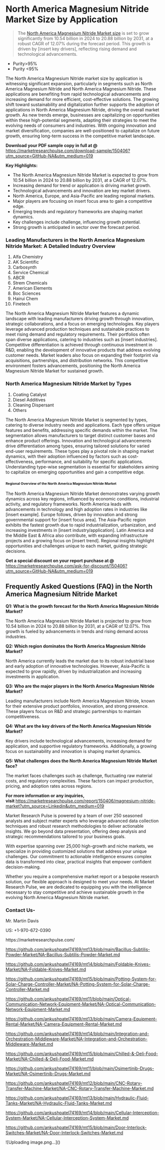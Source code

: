 <h1>North America Magnesium Nitride Market&nbsp;Size by Application</h1><blockquote><p>The <a href="https://marketresearchpulse.com/download-sample/150406?utm_source=GitHub-NA&amp;utm_medium=019">North America Magnesium Nitride Market size</a> is set to grow significantly from 10.54 billion in 2024 to 20.88 billion by 2031, at a robust CAGR of 12.07% during the forecast period. This growth is driven by [insert key drivers], reflecting rising demand and technological advancements.</p></blockquote><ul><li>Purity>95%<li> Purity <95%</li></ul><p>The North America Magnesium Nitride market size by application is witnessing significant expansion, particularly in segments such as North America Magnesium Nitride and North America Magnesium Nitride. These applications are benefiting from rapid technological advancements and increasing demand for more efficient, cost-effective solutions. The growing shift toward sustainability and digitalization further supports the adoption of applications in North America Magnesium Nitride, driving the overall market growth. As new trends emerge, businesses are capitalizing on opportunities within these high-potential segments, adapting their strategies to meet the evolving needs of consumers and industries. With ongoing innovation and market diversification, companies are well-positioned to capitalize on future growth, ensuring long-term success in the competitive market landscape.</p><p><strong>Download your PDF sample copy in full at @ </strong><a href="https://marketresearchpulse.com/download-sample/150406?utm_source=GitHub-NA&amp;utm_medium=019">https://marketresearchpulse.com/download-sample/150406?utm_source=GitHub-NA&amp;utm_medium=019</a></p><p><strong>Key Highlights: </strong></p><ul><li>The North America Magnesium Nitride Market is expected to grow from 10.54 billion in 2024 to 20.88 billion by 2031, at a CAGR of 12.07%.</li><li>Increasing demand for trend or application is driving market growth.</li><li>Technological advancements and innovation are key market drivers.</li><li>North America, Europe, and Asia-Pacific are leading regional markets.</li><li>Major players are focusing on insert focus area to gain a competitive edge.</li><li>Emerging trends and regulatory frameworks are shaping market dynamics.</li><li>Key challenges include challenge, influencing growth potential.</li><li>Strong growth is anticipated in sector over the forecast period.</li></ul><h3>Leading Manufacturers in the North America Magnesium Nitride Market: A Detailed Industry Overview</h3><ol><li>Alfa Chemistry</li><li>AK Scientific</li><li>Carbosynth</li><li>Service Chemical</li><li>ABCR</li><li>Strem Chemicals</li><li>American Elements</li><li>Boc Sciences</li><li>Hairui Chem</li><li>Finetech</li></ol><div class="flex max-w-full flex-col flex-grow"><div class="min-h-8 text-message flex w-full flex-col items-end gap-2 whitespace-normal break-words [.text-message+&amp;]:mt-5" dir="auto" data-message-author-role="assistant" data-message-id="fd8432e4-4910-450d-b182-61b7bfb0a01f" data-message-model-slug="gpt-4o"><div class="flex w-full flex-col gap-1 empty:hidden first:pt-[3px]"><div class="markdown prose w-full break-words dark:prose-invert light"><p>The North America Magnesium Nitride Market features a dynamic landscape with leading manufacturers driving growth through innovation, strategic collaborations, and a focus on emerging technologies. Key players leverage advanced production techniques and sustainable practices to meet rising demand and regulatory requirements. Their portfolios often span diverse applications, catering to industries such as [insert industries]. Competitive differentiation is achieved through continuous investment in R&amp;D, enabling the development of innovative products that address evolving customer needs. Market leaders also focus on expanding their footprint via acquisitions, partnerships, and distribution networks. This competitive environment fosters advancements, positioning the North America Magnesium Nitride Market for sustained growth.</p></div></div></div></div><h3>North America Magnesium Nitride Market by Types</h3><ol><li>Coating Catalyst<li> Diesel Additives<li> Cleaning Dispersant<li> Others</li></ol><div class="flex max-w-full flex-col flex-grow"><div class="min-h-8 text-message flex w-full flex-col items-end gap-2 whitespace-normal break-words [.text-message+&amp;]:mt-5" dir="auto" data-message-author-role="assistant" data-message-id="084470be-0bb7-4664-bddf-5156b4f41249" data-message-model-slug="gpt-4o-mini"><div class="flex w-full flex-col gap-1 empty:hidden first:pt-[3px]"><div class="markdown prose w-full break-words dark:prose-invert light"><p>The North America Magnesium Nitride Market is segmented by types, catering to diverse industry needs and applications. Each type offers unique features and benefits, addressing specific demands within the market. The segmentation allows manufacturers to target distinct customer bases and enhance product offerings. Innovation and technological advancements drive differentiation among types, ensuring tailored solutions for varied end-user requirements. These types play a pivotal role in shaping market dynamics, with their adoption influenced by factors such as cost-effectiveness, performance, and suitability for specific applications. Understanding type-wise segmentation is essential for stakeholders aiming to capitalize on emerging opportunities and gain a competitive edge.</p></div></div></div></div><h3><span style="font-size: 11px;">Regional Overview of the North America Magnesium Nitride Market</span></h3><div class="flex max-w-full flex-col flex-grow"><div class="min-h-8 text-message flex w-full flex-col items-end gap-2 whitespace-normal break-words [.text-message+&amp;]:mt-5" dir="auto" data-message-author-role="assistant" data-message-id="e9038762-ce64-4e30-91c9-9bd413514231" data-message-model-slug="gpt-4o-mini"><div class="flex w-full flex-col gap-1 empty:hidden first:pt-[3px]"><div class="markdown prose w-full break-words dark:prose-invert light"><p>The North America Magnesium Nitride Market demonstrates varying growth dynamics across key regions, influenced by economic conditions, industrial activity, and regulatory frameworks. North America leads with advancements in technology and high adoption rates in industries like [insert example]. Europe follows, driven by innovation and strong governmental support for [insert focus area]. The Asia-Pacific region exhibits the fastest growth due to rapid industrialization, urbanization, and increasing investments in [insert industry/application]. Latin America and the Middle East &amp; Africa also contribute, with expanding infrastructure projects and a growing focus on [insert trend]. Regional insights highlight opportunities and challenges unique to each market, guiding strategic decisions.</p></div></div></div></div><p><strong>Get a special discount on your report purchase at @ </strong><a href="https://marketresearchpulse.com/ask-for-discount/150406?utm_source=GitHub-NA&amp;utm_medium=019">https://marketresearchpulse.com/ask-for-discount/150406?utm_source=GitHub-NA&amp;utm_medium=019</a></p><h2>Frequently Asked Questions (FAQ) in the North America Magnesium Nitride Market</h2><p><strong>Q1: What is the growth forecast for the North America Magnesium Nitride Market?</strong></p><p>The North America Magnesium Nitride Market is projected to grow from 10.54 billion in 2024 to 20.88 billion by 2031, at a CAGR of 12.07%. This growth is fueled by advancements in trends and rising demand across industries.</p><p><strong>Q2: Which region dominates the North America Magnesium Nitride Market?</strong></p><p>North America currently leads the market due to its robust industrial base and early adoption of innovative technologies. However, Asia-Pacific is expected to grow rapidly, driven by industrialization and increasing investments in application.</p><p><strong>Q3: Who are the major players in the North America Magnesium Nitride Market?</strong></p><p>Leading manufacturers include North America Magnesium Nitride, known for their extensive product portfolios, innovation, and strong presence. These players focus on R&amp;D and strategic partnerships to maintain competitiveness.</p><p><strong>Q4: What are the key drivers of the North America Magnesium Nitride Market?</strong></p><p>Key drivers include technological advancements, increasing demand for application, and supportive regulatory frameworks. Additionally, a growing focus on sustainability and innovation is shaping market dynamics.</p><p><strong>Q5: What challenges does the North America Magnesium Nitride Market face?</strong></p><p>The market faces challenges such as challenge, fluctuating raw material costs, and regulatory complexities. These factors can impact production, pricing, and adoption rates across regions.</p><p><strong>For more information or any inquiries, visit&nbsp;</strong><a href="https://marketresearchpulse.com/report/150406/magnesium-nitride-market?utm_source=Linkedin&utm_medium=019">https://marketresearchpulse.com/report/150406/magnesium-nitride-market?utm_source=Linkedin&utm_medium=019</a></p><p>Market Research Pulse is powered by a team of over 250 seasoned analysts and subject matter experts who leverage advanced data collection techniques and robust research methodologies to deliver actionable insights. We go beyond data presentation, offering deep analysis and strategic recommendations tailored to your business goals.</p><p>With expertise spanning over 25,000 high-growth and niche markets, we specialize in providing customized solutions that address your unique challenges. Our commitment to actionable intelligence ensures complex data is transformed into clear, practical insights that empower confident decision-making.</p><p>Whether you require a comprehensive market report or a bespoke research solution, our flexible approach is designed to meet your needs. At Market Research Pulse, we are dedicated to equipping you with the intelligence necessary to stay competitive and achieve sustainable growth in the evolving North America Magnesium Nitride market.</p><h3><strong>Contact Us-</strong></h3><p>Mr. Martin Davis</p><p>US: +1-970-672-0390</p><p>https://marketresearchpulse.com/</p><p><a href="https://github.com/ankushpatel74169/mt13/blob/main/Bacillus-Subtilis-Powder-Market/NA-Bacillus-Subtilis-Powder-Market.md">https://github.com/ankushpatel74169/mt13/blob/main/Bacillus-Subtilis-Powder-Market/NA-Bacillus-Subtilis-Powder-Market.md</a></p><p><a href="https://github.com/ankushpatel74169/mt14/blob/main/Foldable-Knives-Market/NA-Foldable-Knives-Market.md">https://github.com/ankushpatel74169/mt14/blob/main/Foldable-Knives-Market/NA-Foldable-Knives-Market.md</a></p><p><a href="https://github.com/ankushpatel74169/mt15/blob/main/Potting-System-for-Solar-Charge-Controller-Market/NA-Potting-System-for-Solar-Charge-Controller-Market.md">https://github.com/ankushpatel74169/mt15/blob/main/Potting-System-for-Solar-Charge-Controller-Market/NA-Potting-System-for-Solar-Charge-Controller-Market.md</a></p><p><a href="https://github.com/ankushpatel74169/mt11/blob/main/Optical-Communication-Network-Equipment-Market/NA-Optical-Communication-Network-Equipment-Market.md">https://github.com/ankushpatel74169/mt11/blob/main/Optical-Communication-Network-Equipment-Market/NA-Optical-Communication-Network-Equipment-Market.md</a></p><p><a href="https://github.com/ankushpatel74169/mt13/blob/main/Camera-Equipment-Rental-Market/NA-Camera-Equipment-Rental-Market.md">https://github.com/ankushpatel74169/mt13/blob/main/Camera-Equipment-Rental-Market/NA-Camera-Equipment-Rental-Market.md</a></p><p><a href="https://github.com/ankushpatel74169/mt14/blob/main/Integration-and-Orchestration-Middleware-Market/NA-Integration-and-Orchestration-Middleware-Market.md">https://github.com/ankushpatel74169/mt14/blob/main/Integration-and-Orchestration-Middleware-Market/NA-Integration-and-Orchestration-Middleware-Market.md</a></p><p><a href="https://github.com/ankushpatel74169/mt15/blob/main/Chilled-&-Deli-Food-Market/NA-Chilled-&-Deli-Food-Market.md">https://github.com/ankushpatel74169/mt15/blob/main/Chilled-&-Deli-Food-Market/NA-Chilled-&-Deli-Food-Market.md</a></p><p><a href="https://github.com/ankushpatel74169/mt11/blob/main/Osimertinib-Drugs-Market/NA-Osimertinib-Drugs-Market.md">https://github.com/ankushpatel74169/mt11/blob/main/Osimertinib-Drugs-Market/NA-Osimertinib-Drugs-Market.md</a></p><p><a href="https://github.com/ankushpatel74169/mt12/blob/main/CNC-Rotary-Transfer-Machine-Market/NA-CNC-Rotary-Transfer-Machine-Market.md">https://github.com/ankushpatel74169/mt12/blob/main/CNC-Rotary-Transfer-Machine-Market/NA-CNC-Rotary-Transfer-Machine-Market.md</a></p><p><a href="https://github.com/ankushpatel74169/mt13/blob/main/Hydraulic-Fluid-Tanks-Market/NA-Hydraulic-Fluid-Tanks-Market.md">https://github.com/ankushpatel74169/mt13/blob/main/Hydraulic-Fluid-Tanks-Market/NA-Hydraulic-Fluid-Tanks-Market.md</a></p><p><a href="https://github.com/ankushpatel74169/mt14/blob/main/Cellular-Interception-System-Market/NA-Cellular-Interception-System-Market.md">https://github.com/ankushpatel74169/mt14/blob/main/Cellular-Interception-System-Market/NA-Cellular-Interception-System-Market.md</a></p><p><a href="https://github.com/ankushpatel74169/mt15/blob/main/Door-Interlock-Switches-Market/NA-Door-Interlock-Switches-Market.md">https://github.com/ankushpatel74169/mt15/blob/main/Door-Interlock-Switches-Market/NA-Door-Interlock-Switches-Market.md</a></p>
![Uploading image.png…]()
